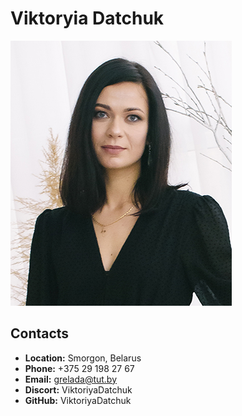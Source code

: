 # **Viktoryia Datchuk**

![Foto](/img/foto.jpg)

## **Contacts**

 - **Location:** Smorgon, Belarus
 - **Phone:** +375 29 198 27 67
 - **Email:** grelada@tut.by
 - **Discort:** ViktoriyaDatchuk
 - **GitHub:** ViktoriyaDatchuk
